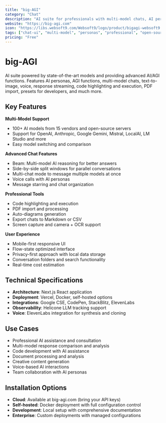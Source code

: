 ```yaml
---
title: "big-AGI"
category: "Chat"
description: "AI suite for professionals with multi-model chats, AI personas, advanced functions, and polished UX powered by 100+ models"
website: "https://big-agi.com"
icon: "https://libs.websoft9.com/Websoft9/logo/product/bigagi-websoft9.png"
tags: ["chat-ui", "multi-model", "personas", "professional", "open-source"]
pricing: "Free"
---
```


# big-AGI

AI suite powered by state-of-the-art models and providing advanced AI/AGI functions. Features AI personas, AGI functions, multi-model chats, text-to-image, voice, response streaming, code highlighting and execution, PDF import, presets for developers, and much more.

## Key Features

**Multi-Model Support**
- 100+ AI models from 15 vendors and open-source servers
- Support for OpenAI, Anthropic, Google Gemini, Mistral, LocalAI, LM Studio and more
- Easy model switching and comparison

**Advanced Chat Features**
- Beam: Multi-model AI reasoning for better answers
- Side-by-side split windows for parallel conversations
- Multi-chat mode to message multiple models at once
- Voice calls with AI personas
- Message starring and chat organization

**Professional Tools**
- Code highlighting and execution
- PDF import and processing
- Auto-diagrams generation
- Export chats to Markdown or CSV
- Screen capture and camera + OCR support

**User Experience**
- Mobile-first responsive UI
- Flow-state optimized interface
- Privacy-first approach with local data storage
- Conversation folders and search functionality
- Real-time cost estimation

## Technical Specifications

- **Architecture**: Next.js React application
- **Deployment**: Vercel, Docker, self-hosted options
- **Integrations**: Google CSE, CodePen, StackBlitz, ElevenLabs
- **Observability**: Helicone LLM tracking support
- **Voice**: ElevenLabs integration for synthesis and cloning

## Use Cases

- Professional AI assistance and consultation
- Multi-model response comparison and analysis
- Code development with AI assistance
- Document processing and analysis
- Creative content generation
- Voice-based AI interactions
- Team collaboration with AI personas

## Installation Options

- **Cloud**: Available at big-agi.com (bring your API keys)
- **Self-hosted**: Docker deployment with full configuration control
- **Development**: Local setup with comprehensive documentation
- **Enterprise**: Custom deployments with managed configurations
